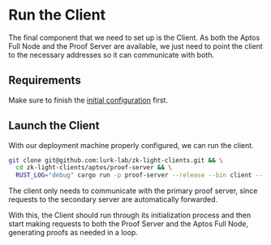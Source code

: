 # Run the Client

The final component that we need to set up is the Client. As both the Aptos Full Node and the Proof Server are
available, we just need to point the client to the necessary addresses so it can communicate with both.

## Requirements

Make sure to finish the [initial configuration](./configuration.md) first.

## Launch the Client

With our deployment machine properly configured, we can run the client.

```bash
git clone git@github.com:lurk-lab/zk-light-clients.git && \
  cd zk-light-clients/aptos/proof-server && \
  RUST_LOG="debug" cargo run -p proof-server --release --bin client -- --proof-server-address <PRIMARY_SERVER_ADDRESS> --aptos-node-url <APTOS_NODE_URL>
```

The client only needs to communicate with the primary proof server, since requests to the secondary server are automatically forwarded.

With this, the Client should run through its initialization process and then start making requests to both the Proof Server and
the Aptos Full Node, generating proofs as needed in a loop.
